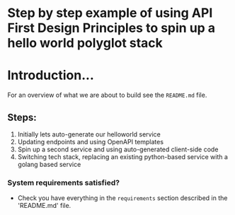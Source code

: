 # Step by step example of using API First Design Principles to spin up a hello world polyglot stack 
# Introduction...

For an overview of what we are about to build see the `README.md` file. 

## Steps:
1) Initially lets auto-generate our helloworld service
2) Updating endpoints and using OpenAPI templates
3) Spin up a second service and using auto-generated client-side code
4) Switching tech stack, replacing an existing python-based service with a golang based service

### System requirements satisfied?
- Check you have everything in the `requirements` section described in the 'README.md' file.
